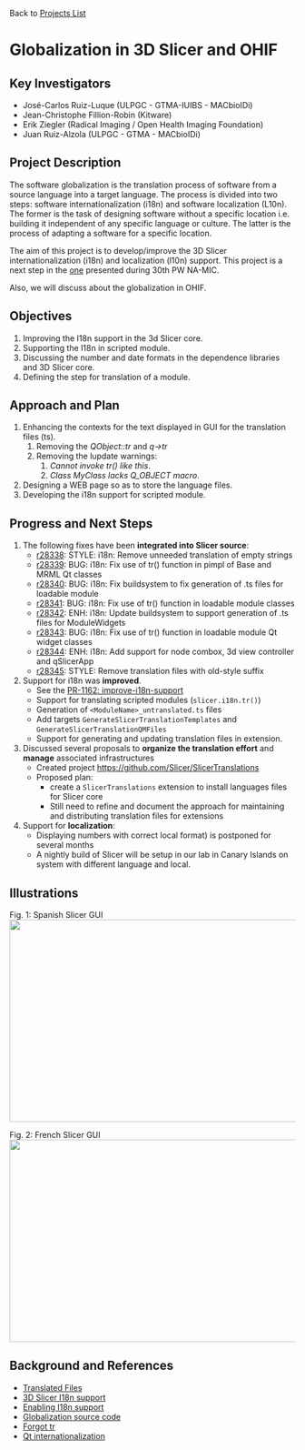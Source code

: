 Back to [Projects List](../../README.md#ProjectsList)

# Globalization in 3D Slicer and OHIF

## Key Investigators

- José-Carlos Ruiz-Luque (ULPGC - GTMA-IUIBS - MACbioIDi)
- Jean-Christophe Fillion-Robin (Kitware)
- Erik Ziegler (Radical Imaging / Open Health Imaging Foundation)
- Juan Ruiz-Alzola (ULPGC - GTMA - MACbioIDi)

## Project Description

The software globalization is the translation process of software from a source language into a target language. The process is divided into two steps: software internationalization (i18n) and software localization (L10n). The former is the task of designing software without a specific location i.e. building it independent of any specific language or culture. The latter is the process of adapting a software for a specific location.

The aim of this project is to develop/improve the 3D Slicer internationalization (i18n) and localization (l10n) support. This project is a next step in the [one](https://github.com/NA-MIC/ProjectWeek/blob/master/PW30_2019_GranCanaria/Projects/UltrasoundSimulatorTraining/README.md) presented during 30th PW NA-MIC.

Also, we will discuss about the globalization in OHIF.

## Objectives

1. Improving the I18n support in the 3d Slicer core.
1. Supporting the I18n in scripted module.
1. Discussing the number and date formats in the dependence libraries and 3D Slicer core.
1. Defining the step for translation of a module.


## Approach and Plan

1. Enhancing the contexts for the text displayed in GUI for the translation files (ts).
    1. Removing the *QObject::tr* and *q->tr*
    1. Removing the lupdate warnings:
        1. *Cannot invoke tr() like this*.
        1. *Class MyClass lacks Q_OBJECT macro*.
1. Designing a WEB page so as to store the language files.
1. Developing the i18n support for scripted module.

## Progress and Next Steps

1. The following fixes have been **integrated into Slicer source**:
   * [r28338](http://viewvc.slicer.org/viewvc.cgi/Slicer4?view=revision&revision=28338): STYLE: i18n: Remove unneeded translation of empty strings
   * [r28339](http://viewvc.slicer.org/viewvc.cgi/Slicer4?view=revision&revision=28339): BUG: i18n: Fix use of tr() function in pimpl of Base and MRML Qt classes
   * [r28340](http://viewvc.slicer.org/viewvc.cgi/Slicer4?view=revision&revision=28340): BUG: i18n: Fix buildsystem to fix generation of .ts files for loadable module
   * [r28341](http://viewvc.slicer.org/viewvc.cgi/Slicer4?view=revision&revision=28341): BUG: i18n: Fix use of tr() function in loadable module classes
   * [r28342](http://viewvc.slicer.org/viewvc.cgi/Slicer4?view=revision&revision=28342): ENH: i18n: Update buildsystem to support generation of .ts files for ModuleWidgets
   * [r28343](http://viewvc.slicer.org/viewvc.cgi/Slicer4?view=revision&revision=28343): BUG: i18n: Fix use of tr() function in loadable module Qt widget classes
   * [r28344](http://viewvc.slicer.org/viewvc.cgi/Slicer4?view=revision&revision=28344): ENH: i18n: Add support for node combox, 3d view controller and qSlicerApp
   * [r28345](http://viewvc.slicer.org/viewvc.cgi/Slicer4?view=revision&revision=28345): STYLE: Remove translation files with old-style suffix
1. Support for i18n was **improved**.
   * See the  [PR-1162: improve-i18n-support](https://github.com/Slicer/SlicerGitSVNArchive/pull/1162)
   * Support for translating scripted modules (`slicer.i18n.tr()`)
   * Generation of `<ModuleName>_untranslated.ts` files
   * Add targets `GenerateSlicerTranslationTemplates` and `GenerateSlicerTranslationQMFiles`
   * Support for generating and updating translation files in extension.
1. Discussed several proposals to **organize the translation effort** and **manage** associated infrastructures
   * Created project https://github.com/Slicer/SlicerTranslations
   * Proposed plan:
      * create a `SlicerTranslations` extension to install languages files for Slicer core
      * Still need to refine and document the approach for maintaining and distributing translation files for extensions
1. Support for **localization**:
   * Displaying numbers with correct local format) is postponed for several months
   * A nightly build of Slicer will be setup in our lab in Canary Islands on system with different language and local.

## Illustrations
Fig. 1: Spanish Slicer GUI
<img src="SpanishGUISlicer.png" width="652" height="356">

Fig. 2: French Slicer GUI
<img src="FrenchGUISlicer.png" width="652" height="356">

## Background and References
- [Translated Files](https://mt4sd.github.io/SlicerTranslatedFiles/)
- [3D Slicer I18n support](https://www.slicer.org/wiki/Documentation/Labs/I18N)
- [Enabling I18n support ](https://discourse.slicer.org/t/slicer-internationalization/579)
- [Globalization source code](https://github.com/mt4sd/Slicer/tree/support_i18n_l10n)
- [Forgot tr](https://doc.qt.io/archives/qq/qq03-swedish-chef.html)
- [Qt internationalization](https://doc.qt.io/qt-5/internationalization.html)
